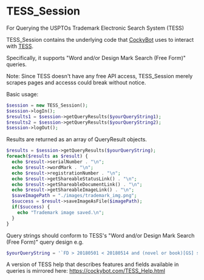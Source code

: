 # TESS_Session
For Querying the USPTOs Trademark Electronic Search System (TESS)

TESS_Session contains the underlying code that [CockyBot](https://twitter.com/cockybot) uses to interact with [TESS](http://tmsearch.uspto.gov).

Specifically, it supports "Word and/or Design Mark Search (Free Form)" queries.

Note: Since TESS doesn't have any free API access, TESS_Session merely scrapes pages and accesss could break without notice.

Basic usage:
```php
$session = new TESS_Session();
$session->logIn();
$results1 = $session->getQueryResults($yourQueryString1);
$results2 = $session->getQueryResults($yourQueryString2);
$session->logOut();
```
Results are returned as an array of QueryResult objects.
```php
$results = $session->getQueryResults($yourQueryString);
foreach($results as $result) {
  echo $result->serialNumber . "\n";
  echo $result->wordMark . "\n";
  echo $result->registrationNumber . "\n";
  echo $result->getShareableStatusLink() . "\n";
  echo $result->getShareableDocumentLink() . "\n";
  echo $result->getShareableImageLink() . "\n";
  $saveImagePath = "./images/trademark_img.png";
  $success = $result->saveImageAsFile($imagePath);
  if($success) {
    echo "Trademark image saved.\n";
  }
}
```
Query strings should conform to TESS's "Word and/or Design Mark Search (Free Form)" query design
e.g.
```php
$yourQueryString = '`FD > 20180501 < 20180514 and (novel or book)[GS] same (("fiction" NOT NEAR "non"))[GS] and ("4")[MD] and (LIVE)[LD] and (Trademark)[TM] and ("016" or "009")[IC]'
```
A version of TESS help that describes features and fields available in queries is mirrored here: https://cockybot.com/TESS_Help.html
